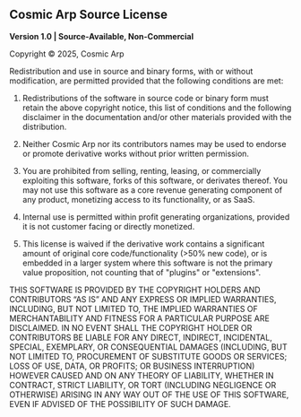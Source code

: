 ## Cosmic Arp Source License  
**Version 1.0 | Source-Available, Non-Commercial**

Copyright © 2025, Cosmic Arp

Redistribution and use in source and binary forms, with or without modification, are permitted provided that the following conditions are met:

1. Redistributions of the software in source code or binary form must retain the above copyright notice, this list of conditions and the following disclaimer in the documentation and/or other materials provided with the distribution.

2. Neither Cosmic Arp nor its contributors names may be used to endorse or promote derivative works without prior written permission.

3. You are prohibited from selling, renting, leasing, or commercially exploiting this software, forks of this software, or derivates thereof. You may not use this software as a core revenue generating component of any product, monetizing access to its functionality, or as SaaS.

4. Internal use is permitted within profit generating organizations, provided it is not customer facing or directly monetized.

5. This license is waived if the derivative work contains a significant amount of original core code/functionality (>50% new code), or is embedded in a larger system where this software is not the primary value proposition, not counting that of "plugins" or "extensions".

THIS SOFTWARE IS PROVIDED BY THE COPYRIGHT HOLDERS AND CONTRIBUTORS “AS IS” AND ANY EXPRESS OR IMPLIED WARRANTIES, INCLUDING, BUT NOT LIMITED TO, THE IMPLIED WARRANTIES OF MERCHANTABILITY AND FITNESS FOR A PARTICULAR PURPOSE ARE DISCLAIMED. IN NO EVENT SHALL THE COPYRIGHT HOLDER OR CONTRIBUTORS BE LIABLE FOR ANY DIRECT, INDIRECT, INCIDENTAL, SPECIAL, EXEMPLARY, OR CONSEQUENTIAL DAMAGES (INCLUDING, BUT NOT LIMITED TO, PROCUREMENT OF SUBSTITUTE GOODS OR SERVICES; LOSS OF USE, DATA, OR PROFITS; OR BUSINESS INTERRUPTION) HOWEVER CAUSED AND ON ANY THEORY OF LIABILITY, WHETHER IN CONTRACT, STRICT LIABILITY, OR TORT (INCLUDING NEGLIGENCE OR OTHERWISE) ARISING IN ANY WAY OUT OF THE USE OF THIS SOFTWARE, EVEN IF ADVISED OF THE POSSIBILITY OF SUCH DAMAGE.
